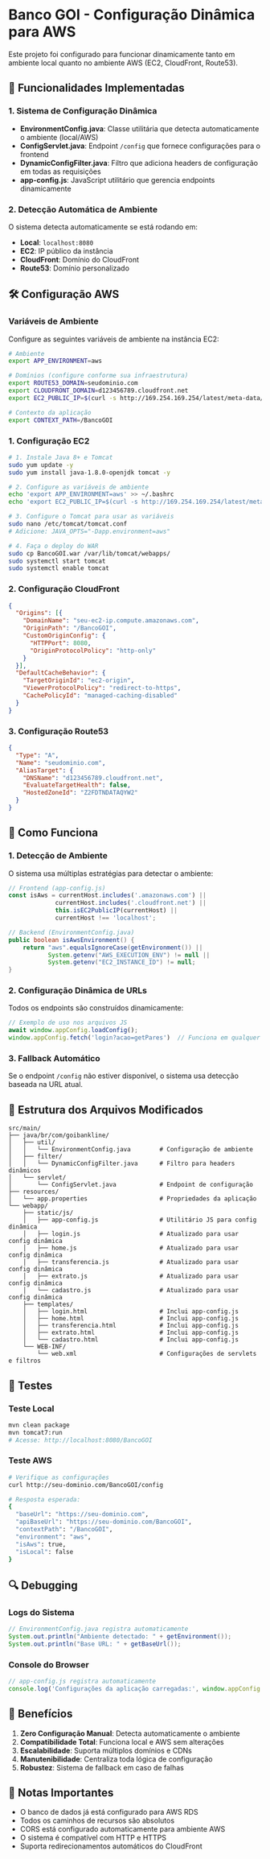 # Banco GOI - Configuração Dinâmica para AWS

Este projeto foi configurado para funcionar dinamicamente tanto em ambiente local quanto no ambiente AWS (EC2, CloudFront, Route53).

## 🚀 Funcionalidades Implementadas

### 1. Sistema de Configuração Dinâmica
- **EnvironmentConfig.java**: Classe utilitária que detecta automaticamente o ambiente (local/AWS)
- **ConfigServlet.java**: Endpoint `/config` que fornece configurações para o frontend
- **DynamicConfigFilter.java**: Filtro que adiciona headers de configuração em todas as requisições
- **app-config.js**: JavaScript utilitário que gerencia endpoints dinamicamente

### 2. Detecção Automática de Ambiente
O sistema detecta automaticamente se está rodando em:
- **Local**: `localhost:8080`
- **EC2**: IP público da instância
- **CloudFront**: Domínio do CloudFront
- **Route53**: Domínio personalizado

## 🛠️ Configuração AWS

### Variáveis de Ambiente
Configure as seguintes variáveis de ambiente na instância EC2:

```bash
# Ambiente
export APP_ENVIRONMENT=aws

# Domínios (configure conforme sua infraestrutura)
export ROUTE53_DOMAIN=seudominio.com
export CLOUDFRONT_DOMAIN=d123456789.cloudfront.net
export EC2_PUBLIC_IP=$(curl -s http://169.254.169.254/latest/meta-data/public-ipv4)

# Contexto da aplicação
export CONTEXT_PATH=/BancoGOI
```

### 1. Configuração EC2

```bash
# 1. Instale Java 8+ e Tomcat
sudo yum update -y
sudo yum install java-1.8.0-openjdk tomcat -y

# 2. Configure as variáveis de ambiente
echo 'export APP_ENVIRONMENT=aws' >> ~/.bashrc
echo 'export EC2_PUBLIC_IP=$(curl -s http://169.254.169.254/latest/meta-data/public-ipv4)' >> ~/.bashrc

# 3. Configure o Tomcat para usar as variáveis
sudo nano /etc/tomcat/tomcat.conf
# Adicione: JAVA_OPTS="-Dapp.environment=aws"

# 4. Faça o deploy do WAR
sudo cp BancoGOI.war /var/lib/tomcat/webapps/
sudo systemctl start tomcat
sudo systemctl enable tomcat
```

### 2. Configuração CloudFront

```json
{
  "Origins": [{
    "DomainName": "seu-ec2-ip.compute.amazonaws.com",
    "OriginPath": "/BancoGOI",
    "CustomOriginConfig": {
      "HTTPPort": 8080,
      "OriginProtocolPolicy": "http-only"
    }
  }],
  "DefaultCacheBehavior": {
    "TargetOriginId": "ec2-origin",
    "ViewerProtocolPolicy": "redirect-to-https",
    "CachePolicyId": "managed-caching-disabled"
  }
}
```

### 3. Configuração Route53

```json
{
  "Type": "A",
  "Name": "seudominio.com",
  "AliasTarget": {
    "DNSName": "d123456789.cloudfront.net",
    "EvaluateTargetHealth": false,
    "HostedZoneId": "Z2FDTNDATAQYW2"
  }
}
```

## 🔧 Como Funciona

### 1. Detecção de Ambiente
O sistema usa múltiplas estratégias para detectar o ambiente:

```javascript
// Frontend (app-config.js)
const isAws = currentHost.includes('.amazonaws.com') || 
             currentHost.includes('.cloudfront.net') ||
             this.isEC2PublicIP(currentHost) ||
             currentHost !== 'localhost';
```

```java
// Backend (EnvironmentConfig.java)
public boolean isAwsEnvironment() {
    return "aws".equalsIgnoreCase(getEnvironment()) || 
           System.getenv("AWS_EXECUTION_ENV") != null ||
           System.getenv("EC2_INSTANCE_ID") != null;
}
```

### 2. Configuração Dinâmica de URLs
Todos os endpoints são construídos dinamicamente:

```javascript
// Exemplo de uso nos arquivos JS
await window.appConfig.loadConfig();
window.appConfig.fetch('login?acao=getPares')  // Funciona em qualquer ambiente
```

### 3. Fallback Automático
Se o endpoint `/config` não estiver disponível, o sistema usa detecção baseada na URL atual.

## 📁 Estrutura dos Arquivos Modificados

```
src/main/
├── java/br/com/goibankline/
│   ├── util/
│   │   └── EnvironmentConfig.java        # Configuração de ambiente
│   ├── filter/
│   │   └── DynamicConfigFilter.java      # Filtro para headers dinâmicos
│   └── servlet/
│       └── ConfigServlet.java            # Endpoint de configuração
├── resources/
│   └── app.properties                    # Propriedades da aplicação
└── webapp/
    ├── static/js/
    │   ├── app-config.js                 # Utilitário JS para config dinâmica
    │   ├── login.js                      # Atualizado para usar config dinâmica
    │   ├── home.js                       # Atualizado para usar config dinâmica
    │   ├── transferencia.js              # Atualizado para usar config dinâmica
    │   ├── extrato.js                    # Atualizado para usar config dinâmica
    │   └── cadastro.js                   # Atualizado para usar config dinâmica
    ├── templates/
    │   ├── login.html                    # Inclui app-config.js
    │   ├── home.html                     # Inclui app-config.js
    │   ├── transferencia.html            # Inclui app-config.js
    │   ├── extrato.html                  # Inclui app-config.js
    │   └── cadastro.html                 # Inclui app-config.js
    └── WEB-INF/
        └── web.xml                       # Configurações de servlets e filtros
```

## 🧪 Testes

### Teste Local
```bash
mvn clean package
mvn tomcat7:run
# Acesse: http://localhost:8080/BancoGOI
```

### Teste AWS
```bash
# Verifique as configurações
curl http://seu-dominio.com/BancoGOI/config

# Resposta esperada:
{
  "baseUrl": "https://seu-dominio.com",
  "apiBaseUrl": "https://seu-dominio.com/BancoGOI",
  "contextPath": "/BancoGOI",
  "environment": "aws",
  "isAws": true,
  "isLocal": false
}
```

## 🔍 Debugging

### Logs do Sistema
```java
// EnvironmentConfig.java registra automaticamente
System.out.println("Ambiente detectado: " + getEnvironment());
System.out.println("Base URL: " + getBaseUrl());
```

### Console do Browser
```javascript
// app-config.js registra automaticamente
console.log('Configurações da aplicação carregadas:', window.appConfig.getConfig());
```

## 🎯 Benefícios

1. **Zero Configuração Manual**: Detecta automaticamente o ambiente
2. **Compatibilidade Total**: Funciona local e AWS sem alterações
3. **Escalabilidade**: Suporta múltiplos domínios e CDNs
4. **Manutenibilidade**: Centraliza toda lógica de configuração
5. **Robustez**: Sistema de fallback em caso de falhas

## 📝 Notas Importantes

- O banco de dados já está configurado para AWS RDS
- Todos os caminhos de recursos são absolutos
- CORS está configurado automaticamente para ambiente AWS
- O sistema é compatível com HTTP e HTTPS
- Suporta redirecionamentos automáticos do CloudFront
